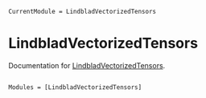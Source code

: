 ```@meta
CurrentModule = LindbladVectorizedTensors
```

# LindbladVectorizedTensors

Documentation for [LindbladVectorizedTensors](https://github.com/phaerrax/LindbladVectorizedTensors.jl).

```@index
```

```@autodocs
Modules = [LindbladVectorizedTensors]
```
